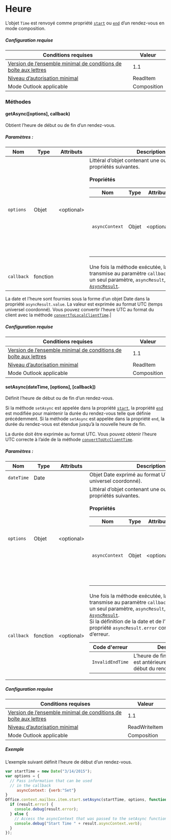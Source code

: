 

# <a name="time"></a>Heure

L’objet `Time` est renvoyé comme propriété [`start`](Office.context.mailbox.item.md#start-datetime) ou [`end`](Office.context.mailbox.item.md#end-datetime) d’un rendez-vous en mode composition.

##### <a name="requirements"></a>Configuration requise

|Conditions requises| Valeur|
|---|---|
|[Version de l’ensemble minimal de conditions de boîte aux lettres](./tutorial-api-requirement-sets.md)| 1.1|
|[Niveau d’autorisation minimal](../../../docs/outlook/understanding-outlook-add-in-permissions.md)| ReadItem|
|Mode Outlook applicable| Composition|

### <a name="methods"></a>Méthodes

####  <a name="getasyncoptions-callback"></a>getAsync([options], callback)

Obtient l’heure de début ou de fin d’un rendez-vous.

##### <a name="parameters"></a>Paramètres :

|Nom| Type| Attributs| Description|
|---|---|---|---|
|`options`| Objet| &lt;optional&gt;|Littéral d’objet contenant une ou plusieurs des propriétés suivantes.<br/><br/>**Propriétés**<br/><table class="nested-table"><thead><tr><th>Nom</th><th>Type</th><th>Attributs</th><th>Description</th></tr></thead><tbody><tr><td><code>asyncContext</code></td><td>Objet</td><td>&lt;optional&gt;</td><td>Les développeurs peuvent indiquer un objet auquel ils souhaitent accéder dans la méthode de rappel.</td></tr></tbody></table>|
|`callback`| fonction||Une fois la méthode exécutée, la fonction transmise au paramètre `callback` est appelée avec un seul paramètre, `asyncResult`, qui est un objet [`AsyncResult`](simple-types.md#asyncresult).

La date et l’heure sont fournies sous la forme d’un objet Date dans la propriété `asyncResult.value`. La valeur est exprimée au format UTC (temps universel coordonné). Vous pouvez convertir l’heure UTC au format du client avec la méthode [`convertToLocalClientTime`](Office.context.mailbox.md#converttolocalclienttimetimevalue--localclienttime).|

##### <a name="requirements"></a>Configuration requise

|Conditions requises| Valeur|
|---|---|
|[Version de l’ensemble minimal de conditions de boîte aux lettres](./tutorial-api-requirement-sets.md)| 1.1|
|[Niveau d’autorisation minimal](../../../docs/outlook/understanding-outlook-add-in-permissions.md)| ReadItem|
|Mode Outlook applicable| Composition|
####  <a name="setasyncdatetime-options-callback"></a>setAsync(dateTime, [options], [callback])

Définit l’heure de début ou de fin d’un rendez-vous.

Si la méthode `setAsync` est appelée dans la propriété [`start`](Office.context.mailbox.item.md#start-datetime), la propriété [`end`](Office.context.mailbox.item.md#end-datetime) est modifiée pour maintenir la durée du rendez-vous telle que définie précédemment. Si la méthode `setAsync` est appelée dans la propriété `end`, la durée du rendez-vous est étendue jusqu’à la nouvelle heure de fin.

La durée doit être exprimée au format UTC. Vous pouvez obtenir l’heure UTC correcte à l’aide de la méthode [`convertToUtcClientTime`](Office.context.mailbox.md#converttoutcclienttimeinput--date).

##### <a name="parameters"></a>Paramètres :

|Nom| Type| Attributs| Description|
|---|---|---|---|
|`dateTime`| Date||Objet Date exprimé au format UTC (temps universel coordonné).|
|`options`| Objet| &lt;optional&gt;|Littéral d’objet contenant une ou plusieurs des propriétés suivantes.<br/><br/>**Propriétés**<br/><table class="nested-table"><thead><tr><th>Nom</th><th>Type</th><th>Attributs</th><th>Description</th></tr></thead><tbody><tr><td><code>asyncContext</code></td><td>Objet</td><td>&lt;optional&gt;</td><td>Les développeurs peuvent indiquer un objet auquel ils souhaitent accéder dans la méthode de rappel.</td></tr></tbody></table>|
|`callback`| fonction| &lt;optional&gt;|Une fois la méthode exécutée, la fonction transmise au paramètre `callback` est appelée avec un seul paramètre, `asyncResult`, qui est un objet [`AsyncResult`](simple-types.md#asyncresult). <br/>Si la définition de la date et de l’heure échoue, la propriété `asyncResult.error` contient un code d’erreur.<br/><table class="nested-table"><thead><tr><th>Code d'erreur</th><th>Description</th></tr></thead><tbody><tr><td><code>InvalidEndTime</code></td><td>L’heure de fin du rendez-vous est antérieure à l’heure de début du rendez-vous.</td></tr></tbody></table>|

##### <a name="requirements"></a>Configuration requise

|Conditions requises| Valeur|
|---|---|
|[Version de l’ensemble minimal de conditions de boîte aux lettres](./tutorial-api-requirement-sets.md)| 1.1|
|[Niveau d’autorisation minimal](../../../docs/outlook/understanding-outlook-add-in-permissions.md)| ReadWriteItem|
|Mode Outlook applicable| Composition|

##### <a name="example"></a>Exemple

L’exemple suivant définit l’heure de début d’un rendez-vous.

```js
var startTime = new Date("3/14/2015");
var options = {
  // Pass information that can be used
  // in the callback
     asyncContext: {verb:"Set"}
}
Office.context.mailbox.item.start.setAsync(startTime, options, function(result) {
  if (result.error) {
    console.debug(result.error);
  } else {
    // Access the asyncContext that was passed to the setAsync function
    console.debug("Start Time " + result.asyncContext.verb);
  }
});
```
